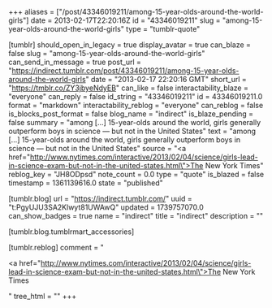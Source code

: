 +++
aliases = ["/post/43346019211/among-15-year-olds-around-the-world-girls"]
date = 2013-02-17T22:20:16Z
id = "43346019211"
slug = "among-15-year-olds-around-the-world-girls"
type = "tumblr-quote"

[tumblr]
should_open_in_legacy = true
display_avatar = true
can_blaze = false
slug = "among-15-year-olds-around-the-world-girls"
can_send_in_message = true
post_url = "https://indirect.tumblr.com/post/43346019211/among-15-year-olds-around-the-world-girls"
date = "2013-02-17 22:20:16 GMT"
short_url = "https://tmblr.co/ZY3jbyeNdyEB"
can_like = false
interactability_blaze = "everyone"
can_reply = false
id_string = "43346019211"
id = 43346019211.0
format = "markdown"
interactability_reblog = "everyone"
can_reblog = false
is_blocks_post_format = false
blog_name = "indirect"
is_blaze_pending = false
summary = "among […] 15-year-olds around the world, girls generally outperform boys in science — but not in the United States"
text = "among […] 15-year-olds around the world, girls generally outperform boys in science — but not in the United States"
source = "<a href=\"http://www.nytimes.com/interactive/2013/02/04/science/girls-lead-in-science-exam-but-not-in-the-united-states.html\">The New York Times</a>"
reblog_key = "JH8ODpsd"
note_count = 0.0
type = "quote"
is_blazed = false
timestamp = 1361139616.0
state = "published"

[tumblr.blog]
url = "https://indirect.tumblr.com/"
uuid = "t:PgyUJU3SA2Klwyt81UWAwQ"
updated = 1739757070.0
can_show_badges = true
name = "indirect"
title = "indirect"
description = ""

[tumblr.blog.tumblrmart_accessories]

[tumblr.reblog]
comment = "<p><a href=\"http://www.nytimes.com/interactive/2013/02/04/science/girls-lead-in-science-exam-but-not-in-the-united-states.html\">The New York Times</a></p>"
tree_html = ""
+++
